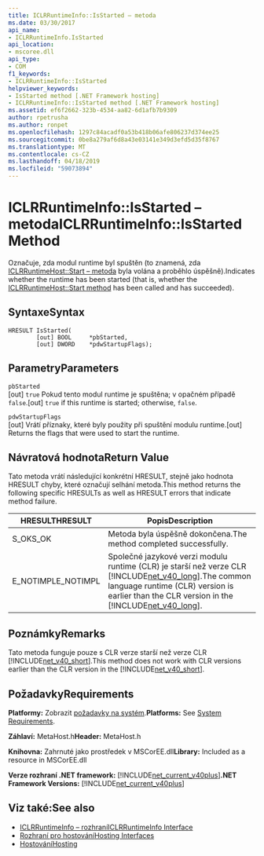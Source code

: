 ```yaml
---
title: ICLRRuntimeInfo::IsStarted – metoda
ms.date: 03/30/2017
api_name:
- ICLRRuntimeInfo.IsStarted
api_location:
- mscoree.dll
api_type:
- COM
f1_keywords:
- ICLRRuntimeInfo::IsStarted
helpviewer_keywords:
- IsStarted method [.NET Framework hosting]
- ICLRRuntimeInfo::IsStarted method [.NET Framework hosting]
ms.assetid: ef6f2662-323b-4534-aa82-6d1afb7b9309
author: rpetrusha
ms.author: ronpet
ms.openlocfilehash: 1297c84acadf0a53b418b06afe806237d374ee25
ms.sourcegitcommit: 0be8a279af6d8a43e03141e349d3efd5d35f8767
ms.translationtype: MT
ms.contentlocale: cs-CZ
ms.lasthandoff: 04/18/2019
ms.locfileid: "59073894"
---
```

# <a name="iclrruntimeinfoisstarted-method"></a><span data-ttu-id="cfa60-102">ICLRRuntimeInfo::IsStarted – metoda</span><span class="sxs-lookup"><span data-stu-id="cfa60-102">ICLRRuntimeInfo::IsStarted Method</span></span>
<span data-ttu-id="cfa60-103">Označuje, zda modul runtime byl spuštěn (to znamená, zda [ICLRRuntimeHost::Start – metoda](../../../../docs/framework/unmanaged-api/hosting/iclrruntimehost-start-method.md) byla volána a proběhlo úspěšně).</span><span class="sxs-lookup"><span data-stu-id="cfa60-103">Indicates whether the runtime has been started (that is, whether the [ICLRRuntimeHost::Start method](../../../../docs/framework/unmanaged-api/hosting/iclrruntimehost-start-method.md) has been called and has succeeded).</span></span>  
  
## <a name="syntax"></a><span data-ttu-id="cfa60-104">Syntaxe</span><span class="sxs-lookup"><span data-stu-id="cfa60-104">Syntax</span></span>  
  
```  
HRESULT IsStarted(  
        [out] BOOL     *pbStarted,  
        [out] DWORD    *pdwStartupFlags);  
```  
  
## <a name="parameters"></a><span data-ttu-id="cfa60-105">Parametry</span><span class="sxs-lookup"><span data-stu-id="cfa60-105">Parameters</span></span>  
 `pbStarted`  
 <span data-ttu-id="cfa60-106">[out] `true` Pokud tento modul runtime je spuštěna; v opačném případě `false`.</span><span class="sxs-lookup"><span data-stu-id="cfa60-106">[out] `true` if this runtime is started; otherwise, `false`.</span></span>  
  
 `pdwStartupFlags`  
 <span data-ttu-id="cfa60-107">[out] Vrátí příznaky, které byly použity při spuštění modulu runtime.</span><span class="sxs-lookup"><span data-stu-id="cfa60-107">[out] Returns the flags that were used to start the runtime.</span></span>  
  
## <a name="return-value"></a><span data-ttu-id="cfa60-108">Návratová hodnota</span><span class="sxs-lookup"><span data-stu-id="cfa60-108">Return Value</span></span>  
 <span data-ttu-id="cfa60-109">Tato metoda vrátí následující konkrétní HRESULT, stejně jako hodnota HRESULT chyby, které označují selhání metoda.</span><span class="sxs-lookup"><span data-stu-id="cfa60-109">This method returns the following specific HRESULTs as well as HRESULT errors that indicate method failure.</span></span>  
  
|<span data-ttu-id="cfa60-110">HRESULT</span><span class="sxs-lookup"><span data-stu-id="cfa60-110">HRESULT</span></span>|<span data-ttu-id="cfa60-111">Popis</span><span class="sxs-lookup"><span data-stu-id="cfa60-111">Description</span></span>|  
|-------------|-----------------|  
|<span data-ttu-id="cfa60-112">S_OK</span><span class="sxs-lookup"><span data-stu-id="cfa60-112">S_OK</span></span>|<span data-ttu-id="cfa60-113">Metoda byla úspěšně dokončena.</span><span class="sxs-lookup"><span data-stu-id="cfa60-113">The method completed successfully.</span></span>|  
|<span data-ttu-id="cfa60-114">E_NOTIMPL</span><span class="sxs-lookup"><span data-stu-id="cfa60-114">E_NOTIMPL</span></span>|<span data-ttu-id="cfa60-115">Společné jazykové verzi modulu runtime (CLR) je starší než verze CLR [!INCLUDE[net_v40_long](../../../../includes/net-v40-long-md.md)].</span><span class="sxs-lookup"><span data-stu-id="cfa60-115">The common language runtime (CLR) version is earlier than the CLR version in the [!INCLUDE[net_v40_long](../../../../includes/net-v40-long-md.md)].</span></span>|  
  
## <a name="remarks"></a><span data-ttu-id="cfa60-116">Poznámky</span><span class="sxs-lookup"><span data-stu-id="cfa60-116">Remarks</span></span>  
 <span data-ttu-id="cfa60-117">Tato metoda funguje pouze s CLR verze starší než verze CLR [!INCLUDE[net_v40_short](../../../../includes/net-v40-short-md.md)].</span><span class="sxs-lookup"><span data-stu-id="cfa60-117">This method does not work with CLR versions earlier than the CLR version in the [!INCLUDE[net_v40_short](../../../../includes/net-v40-short-md.md)].</span></span>  
  
## <a name="requirements"></a><span data-ttu-id="cfa60-118">Požadavky</span><span class="sxs-lookup"><span data-stu-id="cfa60-118">Requirements</span></span>  
 <span data-ttu-id="cfa60-119">**Platformy:** Zobrazit [požadavky na systém](../../../../docs/framework/get-started/system-requirements.md).</span><span class="sxs-lookup"><span data-stu-id="cfa60-119">**Platforms:** See [System Requirements](../../../../docs/framework/get-started/system-requirements.md).</span></span>  
  
 <span data-ttu-id="cfa60-120">**Záhlaví:** MetaHost.h</span><span class="sxs-lookup"><span data-stu-id="cfa60-120">**Header:** MetaHost.h</span></span>  
  
 <span data-ttu-id="cfa60-121">**Knihovna:** Zahrnuté jako prostředek v MSCorEE.dll</span><span class="sxs-lookup"><span data-stu-id="cfa60-121">**Library:** Included as a resource in MSCorEE.dll</span></span>  
  
 <span data-ttu-id="cfa60-122">**Verze rozhraní .NET framework:** [!INCLUDE[net_current_v40plus](../../../../includes/net-current-v40plus-md.md)]</span><span class="sxs-lookup"><span data-stu-id="cfa60-122">**.NET Framework Versions:** [!INCLUDE[net_current_v40plus](../../../../includes/net-current-v40plus-md.md)]</span></span>  
  
## <a name="see-also"></a><span data-ttu-id="cfa60-123">Viz také:</span><span class="sxs-lookup"><span data-stu-id="cfa60-123">See also</span></span>

- [<span data-ttu-id="cfa60-124">ICLRRuntimeInfo – rozhraní</span><span class="sxs-lookup"><span data-stu-id="cfa60-124">ICLRRuntimeInfo Interface</span></span>](../../../../docs/framework/unmanaged-api/hosting/iclrruntimeinfo-interface.md)
- [<span data-ttu-id="cfa60-125">Rozhraní pro hostování</span><span class="sxs-lookup"><span data-stu-id="cfa60-125">Hosting Interfaces</span></span>](../../../../docs/framework/unmanaged-api/hosting/hosting-interfaces.md)
- [<span data-ttu-id="cfa60-126">Hostování</span><span class="sxs-lookup"><span data-stu-id="cfa60-126">Hosting</span></span>](../../../../docs/framework/unmanaged-api/hosting/index.md)
